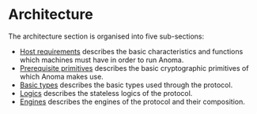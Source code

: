 # Architecture

The architecture section is organised into five sub-sections:

- [Host requirements](./architecture/host-requirements.md) describes the basic characteristics and functions which machines must have in order to run Anoma.
- [Prerequisite primitives](./architecture/prerequisite-primitives.md) describes the basic cryptographic primitives of which Anoma makes use.
- [Basic types](./architecture/basic-types.md) describes the basic types used through the protocol.
- [Logics](./architecture/logics.md) describes the stateless logics of the protocol.
- [Engines](./architecture/engines.md) describes the engines of the protocol and their composition.
